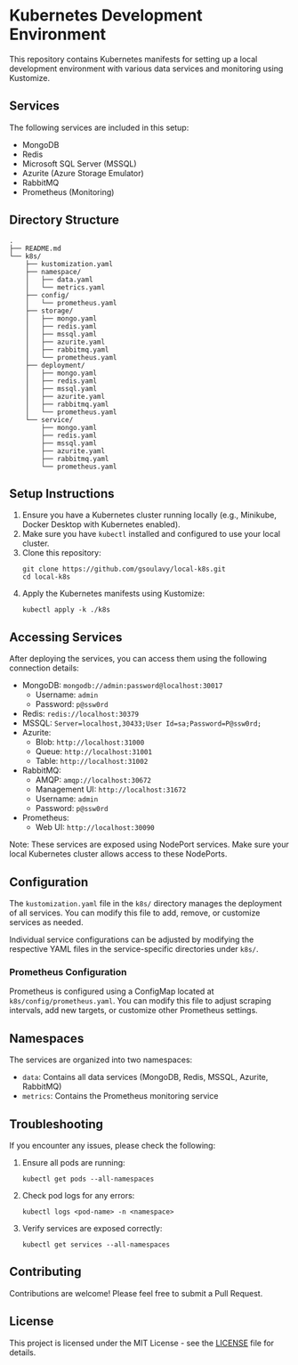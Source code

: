 # Kubernetes Development Environment

This repository contains Kubernetes manifests for setting up a local development environment with various data services and monitoring using Kustomize.

## Services

The following services are included in this setup:

- MongoDB
- Redis
- Microsoft SQL Server (MSSQL)
- Azurite (Azure Storage Emulator)
- RabbitMQ
- Prometheus (Monitoring)

## Directory Structure

```
.
├── README.md
└── k8s/
    ├── kustomization.yaml
    ├── namespace/
    │   ├── data.yaml
    │   └── metrics.yaml
    ├── config/
    │   └── prometheus.yaml
    ├── storage/
    │   ├── mongo.yaml
    │   ├── redis.yaml
    │   ├── mssql.yaml
    │   ├── azurite.yaml
    │   ├── rabbitmq.yaml
    │   └── prometheus.yaml
    ├── deployment/
    │   ├── mongo.yaml
    │   ├── redis.yaml
    │   ├── mssql.yaml
    │   ├── azurite.yaml
    │   ├── rabbitmq.yaml
    │   └── prometheus.yaml
    └── service/
        ├── mongo.yaml
        ├── redis.yaml
        ├── mssql.yaml
        ├── azurite.yaml
        ├── rabbitmq.yaml
        └── prometheus.yaml
```

## Setup Instructions

1. Ensure you have a Kubernetes cluster running locally (e.g., Minikube, Docker Desktop with Kubernetes enabled).
2. Make sure you have `kubectl` installed and configured to use your local cluster.
3. Clone this repository:
   ```
   git clone https://github.com/gsoulavy/local-k8s.git
   cd local-k8s
   ```
4. Apply the Kubernetes manifests using Kustomize:
   ```
   kubectl apply -k ./k8s
   ```

## Accessing Services

After deploying the services, you can access them using the following connection details:

- MongoDB: `mongodb://admin:password@localhost:30017`
  - Username: `admin`
  - Password: `p@ssw0rd`
- Redis: `redis://localhost:30379`
- MSSQL: `Server=localhost,30433;User Id=sa;Password=P@ssw0rd;`
- Azurite:
  - Blob: `http://localhost:31000`
  - Queue: `http://localhost:31001`
  - Table: `http://localhost:31002`
- RabbitMQ:
  - AMQP: `amqp://localhost:30672`
  - Management UI: `http://localhost:31672`
  - Username: `admin`
  - Password: `p@ssw0rd`
- Prometheus:
  - Web UI: `http://localhost:30090`

Note: These services are exposed using NodePort services. Make sure your local Kubernetes cluster allows access to these NodePorts.

## Configuration

The `kustomization.yaml` file in the `k8s/` directory manages the deployment of all services. You can modify this file to add, remove, or customize services as needed.

Individual service configurations can be adjusted by modifying the respective YAML files in the service-specific directories under `k8s/`.

### Prometheus Configuration

Prometheus is configured using a ConfigMap located at `k8s/config/prometheus.yaml`. You can modify this file to adjust scraping intervals, add new targets, or customize other Prometheus settings.

## Namespaces

The services are organized into two namespaces:

- `data`: Contains all data services (MongoDB, Redis, MSSQL, Azurite, RabbitMQ)
- `metrics`: Contains the Prometheus monitoring service

## Troubleshooting

If you encounter any issues, please check the following:

1. Ensure all pods are running:
   ```
   kubectl get pods --all-namespaces
   ```
2. Check pod logs for any errors:
   ```
   kubectl logs <pod-name> -n <namespace>
   ```
3. Verify services are exposed correctly:
   ```
   kubectl get services --all-namespaces
   ```

## Contributing

Contributions are welcome! Please feel free to submit a Pull Request.

## License

This project is licensed under the MIT License - see the [LICENSE](LICENSE) file for details.

